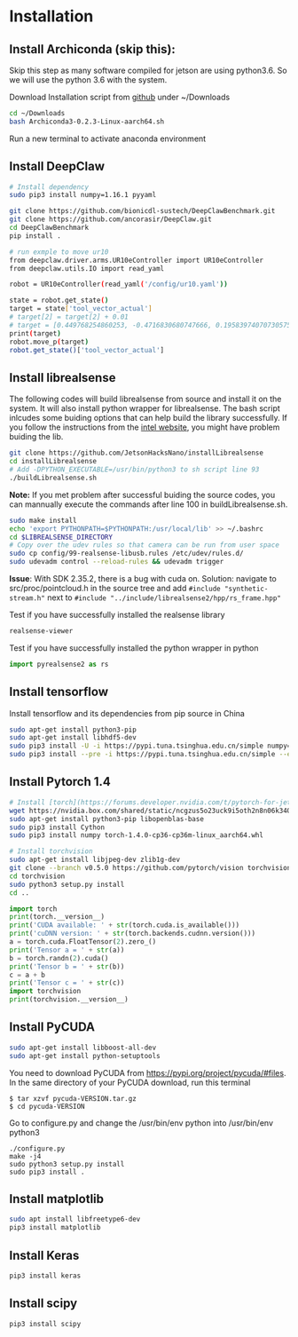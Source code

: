 # Installation

## Install Archiconda (skip this):
Skip this step as many software compiled for jetson are using python3.6. So we will use the python 3.6 with the system.

Download Installation script from [github](https://github.com/Archiconda/build-tools/releases) under ~/Downloads
```bash
cd ~/Downloads
bash Archiconda3-0.2.3-Linux-aarch64.sh
```
Run a new terminal to activate anaconda environment

## Install DeepClaw
```bash
# Install dependency
sudo pip3 install numpy=1.16.1 pyyaml

git clone https://github.com/bionicdl-sustech/DeepClawBenchmark.git
git clone https://github.com/ancorasir/DeepClaw.git
cd DeepClawBenchmark
pip install .
```

```bash
# run exmple to move ur10
from deepclaw.driver.arms.UR10eController import UR10eController
from deepclaw.utils.IO import read_yaml

robot = UR10eController(read_yaml('/config/ur10.yaml'))

state = robot.get_state()
target = state['tool_vector_actual']
# target[2] = target[2] + 0.01
# target = [0.449768254860253, -0.4716830680747666, 0.19583974070730575, 3.1415, 0, -0.00]
print(target)
robot.move_p(target)
robot.get_state()['tool_vector_actual']
```

## Install librealsense
The following codes will build librealsense from source and install it on the system. It will also install python wrapper for librealsense. The bash script inlcudes some buiding options that can help build the library successfully. If you follow the instructions from the [intel website](https://github.com/IntelRealSense/librealsense/tree/v2.32.1/wrappers/python), you might have problem buiding the lib.
```bash
git clone https://github.com/JetsonHacksNano/installLibrealsense
cd installLibrealsense
# Add -DPYTHON_EXECUTABLE=/usr/bin/python3 to sh script line 93
./buildLibrealsense.sh
```
**Note:** If you met problem after successful buiding the source codes, you can mannually execute the commands after line 100 in buildLibrealsense.sh.
```bash
sudo make install
echo 'export PYTHONPATH=$PYTHONPATH:/usr/local/lib' >> ~/.bashrc
cd $LIBREALSENSE_DIRECTORY
# Copy over the udev rules so that camera can be run from user space
sudo cp config/99-realsense-libusb.rules /etc/udev/rules.d/
sudo udevadm control --reload-rules && udevadm trigger
```
**Issue**: With SDK 2.35.2, there is a bug with cuda on. Solution: navigate to src/proc/pointcloud.h in the source tree and add `#include "synthetic-stream.h"` next to `#include "../include/librealsense2/hpp/rs_frame.hpp"`

Test if you have successfully installed the realsense library
```bash
realsense-viewer
```
Test if you have successfully installed the python wrapper in python
```python
import pyrealsense2 as rs
```

## Install tensorflow 
Install tensorflow and its dependencies from pip source in China
```bash
sudo apt-get install python3-pip
sudo apt-get install libhdf5-dev
sudo pip3 install -U -i https://pypi.tuna.tsinghua.edu.cn/simple numpy==1.16.1 future==0.17.1 mock==3.0.5 h5py==2.9.0 keras_preprocessing==1.0.5 keras_applications==1.0.8 gast==0.2.2 futures protobuf pybind11
sudo pip3 install --pre -i https://pypi.tuna.tsinghua.edu.cn/simple --extra-index-url https://developer.download.nvidia.com/compute/redist/jp/v43 tensorflow==1.15.2+nv20.03
```

## Install Pytorch 1.4

```bash
# Install [torch](https://forums.developer.nvidia.com/t/pytorch-for-jetson-nano-version-1-4-0-now-available/72048)
wget https://nvidia.box.com/shared/static/ncgzus5o23uck9i5oth2n8n06k340l6k.whl -O torch-1.4.0-cp36-cp36m-linux_aarch64.whl
sudo apt-get install python3-pip libopenblas-base
sudo pip3 install Cython
sudo pip3 install numpy torch-1.4.0-cp36-cp36m-linux_aarch64.whl

# Install torchvision
sudo apt-get install libjpeg-dev zlib1g-dev
git clone --branch v0.5.0 https://github.com/pytorch/vision torchvision 
cd torchvision
sudo python3 setup.py install
cd ..
```

```python
import torch
print(torch.__version__)
print('CUDA available: ' + str(torch.cuda.is_available()))
print('cuDNN version: ' + str(torch.backends.cudnn.version()))
a = torch.cuda.FloatTensor(2).zero_()
print('Tensor a = ' + str(a))
b = torch.randn(2).cuda()
print('Tensor b = ' + str(b))
c = a + b
print('Tensor c = ' + str(c))
import torchvision
print(torchvision.__version__)
```

## Install PyCUDA
```bash
sudo apt-get install libboost-all-dev
sudo apt-get install python-setuptools
```

You need to download PyCUDA from https://pypi.org/project/pycuda/#files. In the same directory of your PyCUDA download, run this terminal
```
$ tar xzvf pycuda-VERSION.tar.gz
$ cd pycuda-VERSION
```
Go to configure.py and change the /usr/bin/env python into /usr/bin/env python3
```
./configure.py
make -j4
sudo python3 setup.py install
sudo pip3 install .
```
## Install matplotlib
```bash
sudo apt install libfreetype6-dev
pip3 install matplotlib
```

## Install Keras
```bash
pip3 install keras
```

## Install scipy
```bash
pip3 install scipy
```
